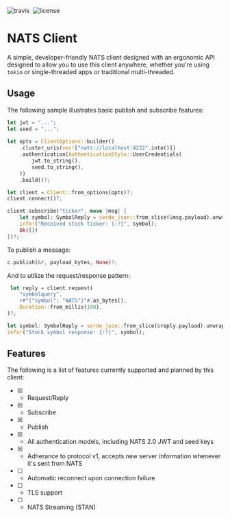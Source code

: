 ![travis](https://travis-ci.org/encabulators/natsclient.svg?branch=master)&nbsp;
![license](https://img.shields.io/github/license/encabulators/natsclient.svg)


# NATS Client
A simple, developer-friendly NATS client designed with an ergonomic API designed to allow you to use this client anywhere, whether you're using `tokio` or single-threaded apps or traditional multi-threaded.

## Usage
The following sample illustrates basic publish and subscribe features:

```rust
let jwt = "...";
let seed = "...";
    
let opts = ClientOptions::builder()
    .cluster_uris(vec!["nats://localhost:4222".into()])
    .authentication(AuthenticationStyle::UserCredentials(
        jwt.to_string(),
        seed.to_string(),
    ))
    .build()?;

let client = Client::from_options(opts)?;
client.connect()?;

client.subscribe("ticker", move |msg| {
    let symbol: SymbolReply = serde_json::from_slice(&msg.payload).unwrap();
    info!("Received stock ticker: {:?}", symbol);
    Ok(())
})?;
```

To publish a message:

```rust
c.publish(&r, payload_bytes, None)?;
```

And to utilize the request/response pattern:

```rust
 let reply = client.request(
    "symbolquery",
    r#"{"symbol": "NATS"}"#.as_bytes(),
    Duration::from_millis(100),
)?;

let symbol: SymbolReply = serde_json::from_slice(&reply.payload).unwrap();
info!("Stock symbol response: {:?}", symbol);
```

## Features
The following is a list of features currently supported and planned by this client:

* [X] - Request/Reply
* [X] - Subscribe
* [X] - Publish
* [X] - All authentication models, including NATS 2.0 JWT and seed keys
* [X] - Adherance to protocol v1, accepts new server information whenever it's sent from NATS
* [ ] - Automatic reconnect upon connection failure
* [ ] - TLS support
* [ ] - NATS Streaming (STAN)
